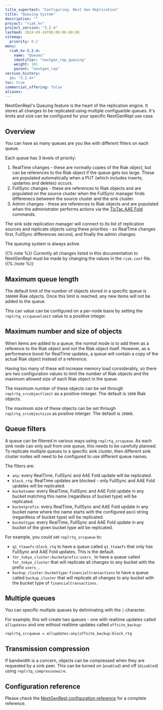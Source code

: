 ```yaml
---
title_supertext: "Configuring: Next Gen Replication"
title: "Queuing System"
description: ""
project: "riak_kv"
project_version: "3.2.4"
lastmod: 2024-09-16T00:00:00-00:00
sitemap:
  priority: 0.2
menu:
  riak_kv-3.2.4:
    name: "Queues"
    identifier: "nextgen_rep_queuing"
    weight: 101
    parent: "nextgen_rep"
version_history:
  in: "3.2.4+"
toc: true
commercial_offering: false
aliases:
---
```


[configure tictacaae]: ../../active-anti-entropy/tictac-aae/
[configure nextgenrepl fullsync]: ../fullsync/
[configure nextgenrepl realtime]: ../realtime/
[configure nextgenrepl queuing]: ../queuing/
[configure nextgenrepl queue filters]: ../queuing/#queue-filters
[configure nextgenrepl reference]: ../reference/
[tictacaae folds]: ../../../using/cluster-operations/tictac-aae-fold/

NextGenRepl's Queuing feature is the heart of the replication engine. It stores all changes to be replicated using multiple configuarble queues. It's limits and size can be configured for your specific NextGenRepl use case.

## Overview

You can have as many queues are you like with different filters on each queue.

Each queue has 3 levels of priority:

1. RealTime changes - these are normally copies of the Riak object, but can be references to the Riak object if the queue gets too large. These are populated automatically when a PUT (which includes inserts, updartes and deletes) occurs.
2. FullSync changes - these are references to Riak objects and are populated on the source cluster when the FullSync manager finds differenecs betweem the source cluster and the sink cluster.
3. Admin changes - these are references to Riak objects and are populated when the administrator performs actions via the [TicTac AAE Fold][tictacaae folds] commands.

The sink side replication manager will connect to its list of replication sources and replicate objects using these priorities - so RealTime changes first, FullSync differences second, and finally the admin changes.

The queuing system is always active.

{{% note %}}
Currently all changes listed in this documentation to NextGenRepl must be made by changing the values in the `riak.conf` file.
{{% /note %}}

## Maximum queue length

The default limit of the number of objects stored in a specific queue is `300000` Riak objects. Once this limit is reached, any new items will not be added to the queue.

This can value can be configured on a per-node basis by setting the `replrtq_srcqueuelimit` value to a posiitive integer.

## Maximum number and size of objects

When items are added to a queue, the normal mode is to add them as a reference to the Riak object and not the Riak object itself. However, as a performance boost for RealTime updates, a queue will contain a copy of the actual Riak object instead of a reference.

Having too many of these will increase memory load considerably, so there are two configuration values to limit the number of Riak objects and the maximum allowed size of each Riak object in the queue.

The maximum number of these objects can be set through `replrtq_srcobjectlimit` as a positive interger. The default is `1000` Riak objects.

The maximum size of these objects can be set through `replrtq_srcobjectsize` as positive interger. The default is `200KB`.

## Queue filters

A queue can be filtered in various ways using `replrtq_srcqueue`. As each sink node can only pull from one queue, this needs to be carefully planned. To replicate multiple queues to a specific sink cluster, then different sink cluster nodes will need to be configured to use different queue names.

The filters are:

- `any`: every RealTime, FullSync and AAE Fold update will be replicated.
- `block_rtq`: RealTime updates are blocked - only FullSync and AAE Fold updates will be replicated.
- `bucketname`: every RealTime, FullSync and AAE Fold update in any bucket matching this name (regardless of bucket type) will be replicated.
- `bucketprefix`: every RealTime, FullSync and AAE Fold update in any bucket name where the name starts with the configured ascii string (regardless of bucket type) will be replicated.
- `buckettype`: every RealTime, FullSync and AAE Fold update in any bucket of the given bucket type will be replicated.

For example, you could set `replrtq_srcqueue` to:

- `q1_ttaaefs:block_rtq` to have a queue called `q1_ttaaefs` that only has FullSync and AAE Fold updates. This is the default.
- `for_tokyo_cluster:bucketprefix:users_` to have a queue called `for_tokyo_cluster` that will replicate all changes to any bucket with the prefix `users_`.
- `backup_cluster:buckettype:financialtransactions` to have a queue called `backup_cluster` that will replicate all changes to any bucket with the bucket type of `financialtransactions`.

## Multiple queues

You can specific multiple queues by deliminating with the `|` character.

For example, this will create two queues - one with realtime updates called `allupdates` and one without realtime updates called `offsite_backup`:

```
replrtq_srcqueue = allupdates:any|offsite_backup:block_rtq
```

## Transmission compression

If bandwidth is a concern, objects can be compressed when they are requested by a sink peer. This can be turned on (`enabled`) and off (`disabled`) using `replrtq_compressonwire`.

## Configuration reference

Please check the [NextGenRepl configuration reference][configure nextgenrepl reference] for a complete reference.
